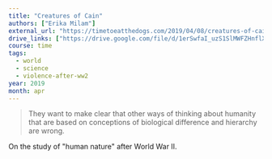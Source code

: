 ```yaml
---
title: "Creatures of Cain"
authors: ["Erika Milam"]
external_url: "https://timetoeatthedogs.com/2019/04/08/creatures-of-cain/"
drive_links: ["https://drive.google.com/file/d/1erSwfaI_uzS1SlMWFZHnflXGBwVZJTNC/view?usp=drivesdk"]
course: time
tags:
  - world
  - science
  - violence-after-ww2
year: 2019
month: apr
---
```


> They want to make clear that other ways of thinking about humanity that are based on conceptions of biological difference and hierarchy are wrong.

On the study of "human nature" after World War II.
